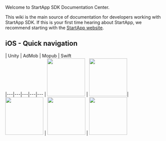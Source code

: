 Welcome to StartApp SDK Documentation Center.

This wiki is the main source of documentation for developers working with StartApp SDK. If this is your first time hearing about StartApp, we recommend starting with the [StartApp website](http://startapp.com/).

## iOS - Quick navigation

| Unity |  AdMob | Mopub | Swift                      
|---|---|---|---|---
| [<img src="https://raw.githubusercontent.com/wiki/StartApp-SDK/Documentation/images/unity3d1.jpg" width="120px">](iOS-InApp-Unity-Documentation) | [<img src="https://raw.githubusercontent.com/wiki/StartApp-SDK/Documentation/images/admob_logo.png" width="120px">](AdMob-Mediation-for-iOS)| [<img src="https://raw.githubusercontent.com/wiki/StartApp-SDK/Documentation/images/mopub.png" width="120px">](Mopub-Mediation-for-iOS) | [<img src="https://raw.githubusercontent.com/wiki/StartApp-SDK/Documentation/images/swift.png" width="120px">](iOS-Swift-InApp-Documentation) | [<img src="https://raw.githubusercontent.com/wiki/StartApp-SDK/Documentation/images/swift.png" width="120px">](iOS-Swift-InApp-Documentation)
 
